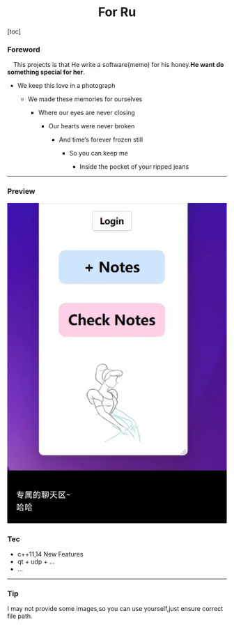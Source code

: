 <h1 align = "center"> For Ru </h1>

[toc]

### Foreword
&ensp;&ensp;This projects is that He write a software(memo) for his honey.**He want do something special for her**.


* We keep this love in a photograph
 
  * We made these memories for ourselves
 
    * Where our eyes are never closing
  
      * Our hearts were never broken
 
        * And time‘s forever frozen still
 
          * So you can keep me
 
            * Inside the pocket of your ripped jeans

---

### Preview
![](./images/ru.jpg)

### Tec
* c++11,14 New Features
* qt + udp + ...
* ...

---

### Tip
I may not provide some images,so you can use yourself,just ensure correct file path.